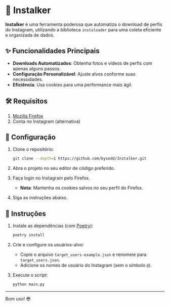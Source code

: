 # 📸 Instalker

**Instalker** é uma ferramenta poderosa que automatiza o download de perfis do Instagram, utilizando a biblioteca `instaloader` para uma coleta eficiente e organizada de dados.

## ✨ Funcionalidades Principais

- **Downloads Automatizados**: Obtenha fotos e vídeos de perfis com apenas alguns passos.
- **Configuração Personalizável**: Ajuste alvos conforme suas necessidades.
- **Eficiência**: Usa cookies para uma performance mais ágil.

## 🛠️ Requisitos

1. [Mozilla Firefox](https://www.mozilla.org/pt-BR/firefox/new/)
2. Conta no Instagram (alternativa)

## 🚀 Configuração

1. Clone o repositório:

    ```bash
    git clone --depth=1 https://github.com/bysedd/Instalker.git
    ```

2. Abra o projeto no seu editor de código preferido.
3. Faça login no Instagram pelo Firefox.
   - **Nota**: Mantenha os cookies salvos no seu perfil do Firefox.
4. Siga as instruções abaixo.

## 📝 Instruções

1. Instale as dependências (com [Poetry](https://python-poetry.org/docs/#installation)):

    ```bash
    poetry install
    ```

2. Crie e configure os usuários-alvo:
   - Copie o arquivo `target_users-example.json` e renomeie para `target_users.json`.
   - Adicione os nomes de usuário do Instagram (sem o símbolo `@`).

3. Execute o script:

    ```bash
    python main.py
    ```

---

Bom uso! 😎
